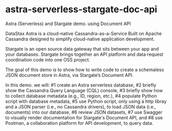 # astra-serverless-stargate-doc-api

Astra (Serverless) and Stargate demo. using Document API

DataStax Astra is a cloud-native Cassandra-as-a-Service Built on Apache Cassandra designed to simplify cloud-native application development.

Stargate is an open source data gateway that sits between your app and your databases. Stargate brings together an API platform and data request coordination code into one OSS project.

The goal of this demo is to show how to write code to create a schemaless JSON document store in Astra, via Stargate’s Document API.

In this demo. we will:
#1 create an Astra serverless database,
#2 briefly show the Cassandra Query Language (CQL) console,
#3 briefly show how to collect database metadata (e.g., ID, region, etc.), 
#4 populate Python script with database metadata,
#5 use Python script, only using a http libray and a JSON parser (i.e., no Cassandra drivers), to load JSON data (i.e., documents) into our database, 
#6 review JSON datasets,
#7 use Swagger to visually render documentation for Stargate's Document API, and
#8 use Postman, a collaboration platform for API development, to query data. 
